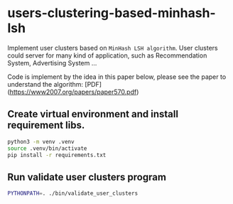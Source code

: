 # users-clustering-based-minhash-lsh

Implement user clusters based on `MinHash LSH algorithm`.
User clusters could server for many kind of application, such
as Recommendation System, Advertising System ...

Code is implement by the idea in this paper below, please see
the paper to understand the algorithm:
[PDF] (https://www2007.org/papers/paper570.pdf)

## Create virtual environment and install requirement libs.
```bash
python3 -m venv .venv
source .venv/bin/activate
pip install -r requirements.txt
```

## Run validate user clusters program
```bash
PYTHONPATH=. ./bin/validate_user_clusters
```
